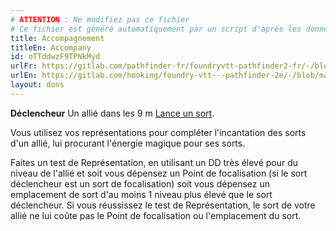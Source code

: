 ```yaml
---
# ATTENTION : Ne modifiez pas ce fichier
# Ce fichier est généré automatiquement par un script d'après les données du module Foundry VTT officiel et de sa traduction
title: Accompagnement
titleEn: Accompany
id: oTTddwzF9TPNkMyd
urlFr: https://gitlab.com/pathfinder-fr/foundryvtt-pathfinder2-fr/-/blob/master/data/feats/oTTddwzF9TPNkMyd.htm
urlEn: https://gitlab.com/hooking/foundry-vtt---pathfinder-2e/-/blob/master/packs/data/feats.db/accompany.json
layout: dons
---
```

**Déclencheur** Un allié dans les 9 m [Lance un sort](../actions/lancer-un-sort.html).

Vous utilisez vos représentations pour compléter l'incantation des sorts d'un allié, lui procurant l'énergie magique pour ses sorts.

Faites un test de Représentation, en utilisant un DD très élevé pour du niveau de l'allié et soit vous dépensez un Point de focalisation (si le sort déclencheur est un sort de focalisation) soit vous dépensez un emplacement de sort d'au moins 1 niveau plus élevé que le sort déclencheur. Si vous réussissez le test de Représentation, le sort de votre allié ne lui coûte pas le Point de focalisation ou l'emplacement du sort.
